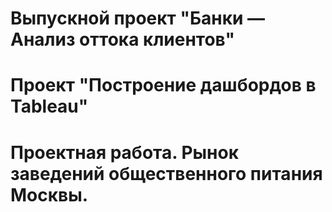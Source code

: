 # Выпускной проект "Банки — Анализ оттока клиентов"
# Проект "Построение дашбордов в Tableau"
# Проектная работа. Рынок заведений общественного питания Москвы.
